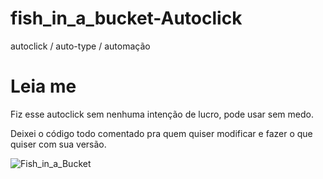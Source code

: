 # fish_in_a_bucket-Autoclick
autoclick / auto-type / automação

# Leia me

Fiz esse autoclick sem nenhuma intenção de lucro, pode usar sem medo.

Deixei o código todo comentado pra quem quiser modificar e fazer o que quiser com sua versão.

![Fish_in_a_Bucket](6a832d621d201ea.png)

